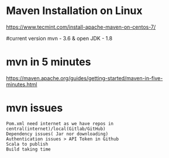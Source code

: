 # Maven Installation on Linux
https://www.tecmint.com/install-apache-maven-on-centos-7/

#current version
mvn  - 3.6
& open JDK - 1.8

# mvn in 5 minutes
https://maven.apache.org/guides/getting-started/maven-in-five-minutes.html

# mvn issues

    Pom.xml need internet as we have repos in central(internet)/local(Gitlab/GitHub)
    Dependency issues( Jar nor downloading)
    Authentication issues > API Token in Github
    Scala to publish
    Build taking time
